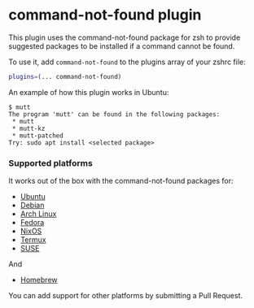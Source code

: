 # command-not-found plugin

This plugin uses the command-not-found package for zsh to provide suggested packages to be installed if a command cannot be found.

To use it, add `command-not-found` to the plugins array of your zshrc file:

```zsh
plugins=(... command-not-found)
```

An example of how this plugin works in Ubuntu:
```
$ mutt
The program 'mutt' can be found in the following packages:
 * mutt
 * mutt-kz
 * mutt-patched
Try: sudo apt install <selected package>
```

### Supported platforms

It works out of the box with the command-not-found packages for:

- [Ubuntu](https://www.porcheron.info/command-not-found-for-zsh/)
- [Debian](https://packages.debian.org/search?keywords=command-not-found)
- [Arch Linux](https://wiki.archlinux.org/index.php/Pkgfile#Command_not_found)
- [Fedora](https://fedoraproject.org/wiki/Features/PackageKitCommandNotFound)
- [NixOS](https://github.com/NixOS/nixpkgs/tree/master/nixos/modules/programs/command-not-found)
- [Termux](https://github.com/termux/command-not-found)
- [SUSE](https://www.unix.com/man-page/suse/1/command-not-found/)

And

- [Homebrew](https://github.com/Homebrew/homebrew-command-not-found)

You can add support for other platforms by submitting a Pull Request.
